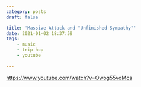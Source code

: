 ```yaml
---
category: posts
draft: false

title: 'Massive Attack and "Unfinished Sympathy"'
date: 2021-01-02 18:37:59
tags:
    - music
    - trip hop
    - youtube
    
---
```


https://www.youtube.com/watch?v=Owog55voMcs